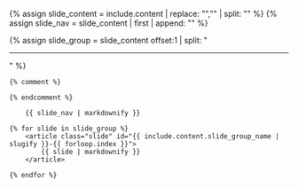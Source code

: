 {% assign slide_content = include.content | replace: "<!--#","" | replace: "#-->","" | split: "</nav>"  %}
{% assign slide_nav = slide_content | first | append: "</nav>" %}


{% assign slide_group = slide_content offset:1 | split: "<hr />" %}

    {% comment %}
    
    {% endcomment %}

        {{ slide_nav | markdownify }}
    
    {% for slide in slide_group %}
        <article class="slide" id="{{ include.content.slide_group_name | slugify }}-{{ forloop.index }}">
            {{ slide | markdownify }}
        </article>

    {% endfor %}